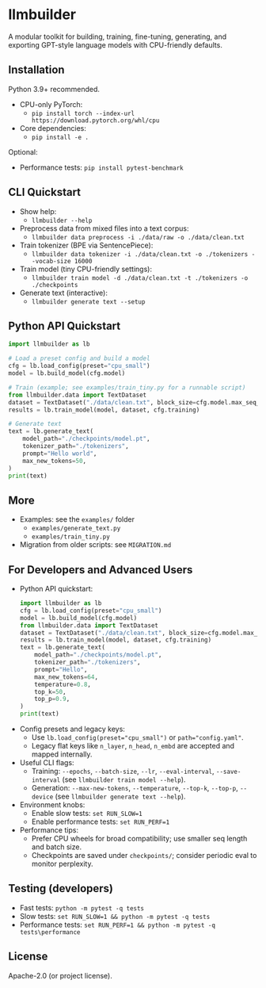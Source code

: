 # llmbuilder

A modular toolkit for building, training, fine-tuning, generating, and exporting GPT-style language models with CPU-friendly defaults.

## Installation

Python 3.9+ recommended.

- CPU-only PyTorch:
  - `pip install torch --index-url https://download.pytorch.org/whl/cpu`
- Core dependencies:
  - `pip install -e .`

Optional:
- Performance tests: `pip install pytest-benchmark`

## CLI Quickstart

- Show help:
  - `llmbuilder --help`
- Preprocess data from mixed files into a text corpus:
  - `llmbuilder data preprocess -i ./data/raw -o ./data/clean.txt`
- Train tokenizer (BPE via SentencePiece):
  - `llmbuilder data tokenizer -i ./data/clean.txt -o ./tokenizers --vocab-size 16000`
- Train model (tiny CPU-friendly settings):
  - `llmbuilder train model -d ./data/clean.txt -t ./tokenizers -o ./checkpoints`
- Generate text (interactive):
  - `llmbuilder generate text --setup`

## Python API Quickstart

```python
import llmbuilder as lb

# Load a preset config and build a model
cfg = lb.load_config(preset="cpu_small")
model = lb.build_model(cfg.model)

# Train (example; see examples/train_tiny.py for a runnable script)
from llmbuilder.data import TextDataset
dataset = TextDataset("./data/clean.txt", block_size=cfg.model.max_seq_length)
results = lb.train_model(model, dataset, cfg.training)

# Generate text
text = lb.generate_text(
    model_path="./checkpoints/model.pt",
    tokenizer_path="./tokenizers",
    prompt="Hello world",
    max_new_tokens=50,
)
print(text)
```

## More
- Examples: see the `examples/` folder
  - `examples/generate_text.py`
  - `examples/train_tiny.py`
- Migration from older scripts: see `MIGRATION.md`

## For Developers and Advanced Users
- Python API quickstart:
  ```python
  import llmbuilder as lb
  cfg = lb.load_config(preset="cpu_small")
  model = lb.build_model(cfg.model)
  from llmbuilder.data import TextDataset
  dataset = TextDataset("./data/clean.txt", block_size=cfg.model.max_seq_length)
  results = lb.train_model(model, dataset, cfg.training)
  text = lb.generate_text(
      model_path="./checkpoints/model.pt",
      tokenizer_path="./tokenizers",
      prompt="Hello",
      max_new_tokens=64,
      temperature=0.8,
      top_k=50,
      top_p=0.9,
  )
  print(text)
  ```
- Config presets and legacy keys:
  - Use `lb.load_config(preset="cpu_small")` or `path="config.yaml"`.
  - Legacy flat keys like `n_layer`, `n_head`, `n_embd` are accepted and mapped internally.
- Useful CLI flags:
  - Training: `--epochs`, `--batch-size`, `--lr`, `--eval-interval`, `--save-interval` (see `llmbuilder train model --help`).
  - Generation: `--max-new-tokens`, `--temperature`, `--top-k`, `--top-p`, `--device` (see `llmbuilder generate text --help`).
- Environment knobs:
  - Enable slow tests: `set RUN_SLOW=1`
  - Enable performance tests: `set RUN_PERF=1`
- Performance tips:
  - Prefer CPU wheels for broad compatibility; use smaller seq length and batch size.
  - Checkpoints are saved under `checkpoints/`; consider periodic eval to monitor perplexity.

## Testing (developers)
- Fast tests: `python -m pytest -q tests`
- Slow tests: `set RUN_SLOW=1 && python -m pytest -q tests`
- Performance tests: `set RUN_PERF=1 && python -m pytest -q tests\performance`

## License
Apache-2.0 (or project license).
